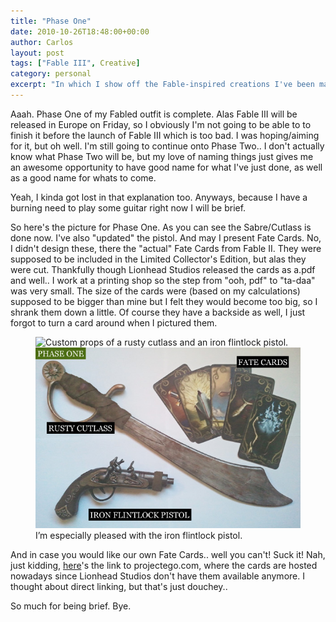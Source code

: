 ```yaml
---
title: "Phase One"
date: 2010-10-26T18:48:00+00:00
author: Carlos
layout: post
tags: ["Fable III", Creative]
category: personal
excerpt: "In which I show off the Fable-inspired creations I've been making."
---
```

Aaah. Phase One of my Fabled outfit is complete. Alas Fable III will be released in Europe on Friday, so I obviously I'm not going to be able to to finish it before the launch of Fable III which is too bad. I was hoping/aiming for it, but oh well. I'm still going to continue onto Phase Two.. I don't actually know what Phase Two will be, but my love of naming things just gives me an awesome opportunity to have good name for what I've just done, as well as a good name for whats to come.

Yeah, I kinda got lost in that explanation too. Anyways, because I have a burning need to play some guitar right now I will be brief.

So here's the picture for Phase One. As you can see the Sabre/Cutlass is done now. I've also "updated" the pistol. And may I present Fate Cards. No, I didn't design these, there the "actual" Fate Cards from Fable II. They were supposed to be included in the Limited Collector's Edition, but alas they were cut. Thankfully though Lionhead Studios released the cards as a.pdf and well.. I work at a printing shop so the step from "ooh, pdf" to "ta-daa" was very small. The size of the cards were (based on my calculations) supposed to be bigger than mine but I felt they would become too big, so I shrank them down a little. Of course they have a backside as well, I just forgot to turn a card around when I pictured them.

<figure>
  <img class="js-lazy-load" data-original="/assets/posts/2010/10/phase-one-completed.jpg" alt="Custom props of a rusty cutlass and an iron flintlock pistol.">
  <noscript>
    <img src="/assets/posts/2010/10/phase-one-completed.jpg" alt="Custom props of a rusty cutlass and an iron flintlock pistol.">
  </noscript>
  <figcaption>I’m especially pleased with the iron flintlock pistol.</figcaption>
</figure>

And in case you would like our own Fate Cards.. well you can't! Suck it! Nah, just kidding, [here](http://projectego.net/703/fable-2-fate-cards.html)'s the link to projectego.com, where the cards are hosted nowadays since Lionhead Studios don't have them available anymore. I thought about direct linking, but that's just douchey..

So much for being brief. Bye.